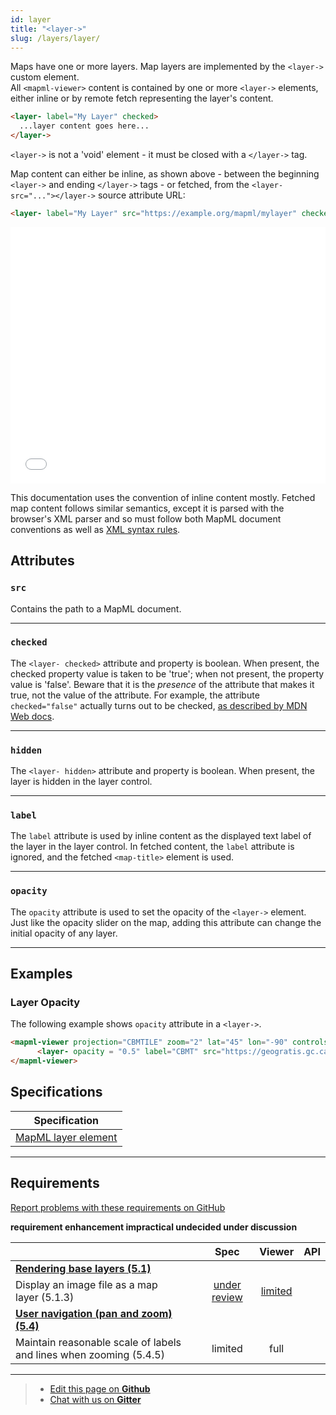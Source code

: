 ```yaml
---
id: layer
title: "<layer->"
slug: /layers/layer/
---
```


Maps have one or more layers. Map layers are implemented by the `<layer->` custom element.  
All `<mapml-viewer>` content is contained by one or more `<layer->` elements, either inline or by remote fetch representing the layer's content.

```html
<layer- label="My Layer" checked>
  ...layer content goes here...
</layer->
```

`<layer->` is not a 'void' element - it must be closed with a `</layer->` tag.

Map content can either be inline, as shown above - between the beginning `<layer->` and ending `</layer->` tags -
or fetched, from the `<layer- src="..."></layer->` source attribute URL:

```html
<layer- label="My Layer" src="https://example.org/mapml/mylayer" checked></layer->
```

<iframe src="../../../demo/layer-demo/" title="MapML Demo" height="410" width="100%" scrolling="no" frameBorder="0"></iframe>

This documentation uses the convention of inline content mostly.  Fetched map content
follows similar semantics, except it is parsed with the browser's XML parser and
so must follow both MapML document conventions as well as
[XML syntax rules](https://developer.mozilla.org/en-US/docs/Web/XML/XML_introduction).

## Attributes

### `src`

Contains the path to a MapML document.

---

### `checked`

The `<layer- checked>` attribute and property is boolean. When present,
the checked property value is taken to be 'true'; when not present, the property
value is 'false'.  Beware that it is the _presence_ of the attribute that makes it
true, not the value of the attribute. For example, the attribute `checked="false"`
actually turns out to be checked,
[as described by MDN Web docs](https://developer.mozilla.org/en-US/docs/Web/HTML/Attributes#boolean_attributes).

---

### `hidden`

The `<layer- hidden>` attribute and property is boolean. When present,
the layer is hidden in the layer control.

---

### `label`

The `label` attribute is used by inline content as the displayed text label of the
layer in the layer control.  In fetched content, the `label` attribute is ignored,
and the fetched `<map-title>` element is used.

---

### `opacity`

The `opacity` attribute is used to set the opacity of the `<layer->` element. Just
like the opacity slider on the map, adding this attribute can change the initial
opacity of any layer.

---

## Examples

### Layer Opacity

The following example shows `opacity` attribute in a `<layer->`. 

```html
<mapml-viewer projection="CBMTILE" zoom="2" lat="45" lon="-90" controls>
      <layer- opacity = "0.5" label="CBMT" src="https://geogratis.gc.ca/mapml/en/cbmtile/cbmt/" checked></layer->
</mapml-viewer>
```

## Specifications

| Specification                                                |
|--------------------------------------------------------------|
| [MapML layer element](https://maps4html.org/MapML/spec/#the-layer-element-0) |

---

## Requirements

[Report problems with these requirements on GitHub](https://github.com/Maps4HTML/HTML-Map-Element-UseCases-Requirements/issues/new?title=-SUMMARIZE+THE+PROBLEM-&body=-DESCRIBE+THE+PROBLEM-)

<p><b><span class="requirement">requirement</span>
<span class="enhancement">enhancement</span>
<span class="impractical">impractical</span>
<span class="undecided">undecided</span>
<span class="discussion">under discussion</span></b></p>

|  | Spec | Viewer | API |
|:---------------------------------------------------------------------------------|:------: |:-----: |:---: |
| [**Rendering base layers (5.1)**](https://maps4html.org/HTML-Map-Element-UseCases-Requirements/#map-viewers-capabilities-rendering) |  |  |  |
| <div class="enhancement">Display an image file as a map layer (5.1.3)</div> | [under review](https://github.com/Maps4HTML/MapML/issues/216) | [limited](https://maps4html.org/experiments/painting/) |  |
| [**User navigation (pan and zoom) (5.4)**](https://maps4html.org/HTML-Map-Element-UseCases-Requirements/#map-viewers-capabilities-user-navigation) |  |  |  |
| <div class="discussion">Maintain reasonable scale of labels and lines when zooming (5.4.5)</div> | limited | full |  |

---

> - [Edit this page on **Github**](https://github.com/Maps4HTML/web-map-doc/edit/main/docs/elements/layer.md)
> - [Chat with us on **Gitter**](https://gitter.im/Maps4HTML/chat)